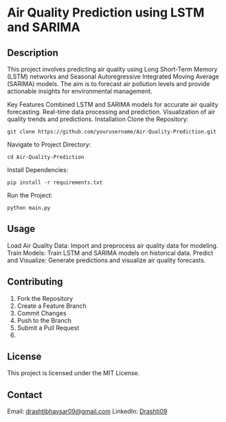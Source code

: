 # Air Quality Prediction using LSTM and SARIMA

## Description
This project involves predicting air quality using Long Short-Term Memory (LSTM) networks and Seasonal Autoregressive Integrated Moving Average (SARIMA) models. The aim is to forecast air pollution levels and provide actionable insights for environmental management.

Key Features
Combined LSTM and SARIMA models for accurate air quality forecasting.
Real-time data processing and prediction.
Visualization of air quality trends and predictions.
Installation
Clone the Repository:
```
git clone https://github.com/yourusername/Air-Quality-Prediction.git
```

Navigate to Project Directory:
```
cd Air-Quality-Prediction
```
Install Dependencies:
```
pip install -r requirements.txt
```
Run the Project:
```
python main.py
```
## Usage
Load Air Quality Data:
Import and preprocess air quality data for modeling.
Train Models:
Train LSTM and SARIMA models on historical data.
Predict and Visualize:
Generate predictions and visualize air quality forecasts.

## Contributing
1. Fork the Repository
2. Create a Feature Branch
3. Commit Changes
4. Push to the Branch
5. Submit a Pull Request
6. 
## License
This project is licensed under the MIT License.

## Contact
Email: drashtibhavsar09@gmail.com
LinkedIn: [Drashti09](https://www.linkedin.com/in/drashtibhavsar9/)
